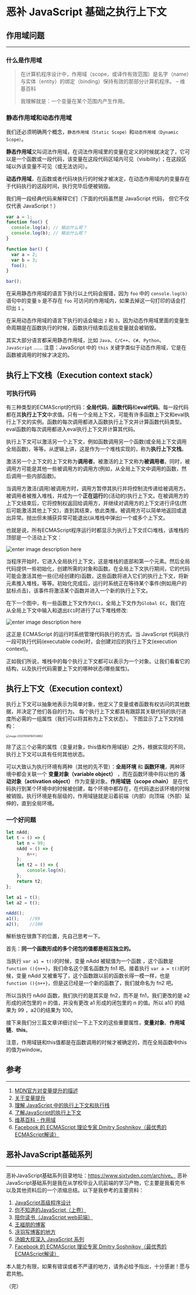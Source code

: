 # 恶补 JavaScript 基础之执行上下文

## 作用域问题

------

### 什么是作用域

> 在计算机程序设计中，作用域（scope，或译作有效范围）是名字（name）与实体（entity）的绑定（binding）保持有效的那部分计算机程序。 – 维基百科
>
> 我理解就是：一个变量在某个范围内产生作用。

### 静态作用域和动态作用域

我们还必须明确两个概念，`静态作用域（Static Scope）`和`动态作用域（Dynamic Scope）`。

**静态作用域**又叫词法作用域，在词法作用域里的变量在定义的时候就决定了，它可以是一个函数或一段代码，该变量在这段代码区域内可见（visibility）；在这段区域以外该变量不可见（或无法访问）。

**动态作用域**，在函数或者代码块执行的时候才被决定，在动态作用域内的变量存在于代码执行的这段时间，执行完毕后便被销毁。

我们用一段经典代码来解释它们（下面的代码虽然是 JavaScript 代码， 但它不仅仅代表 JavaScript！）

```javascript
var a = 1;
function foo() {
  console.log(a); // 输出什么呢？
  console.log(b); // 输出什么呢？
}

function bar() {
  var a = 2;
  var b = 3;
  foo();
}

bar();
```

在采用静态作用域的语言下执行以上代码会报错，因为 `foo` 中的 `console.log(b)` 语句中的变量 `b` 是不存在 `foo` 可访问的作用域内，如果去掉这一句打印的话会打印出 `1` 。

在采用动态作用域的语言下执行的话会输出 `2` 和 `3`。因为动态作用域里面的变量生命周期是在函数执行的时候，函数执行结束后这些变量就会被销毁。

其实大部分语言都采用静态作用域，比如 `Java`、`C/C++`、`C#`、`Python`、`JavaScript` …… 注意：JavaScript 中的 `this` 关键字类似于动态作用域，它是在函数被调用的时候才决定的。

## 执行上下文栈（Execution context stack）

### 可执行代码

有三种类型的ECMAScript的代码：**全局代码**，**函数代码**和**eval代码**。每一段代码都在其**执行上下文**中求值。只有一个全局上下文，可能有许多函数上下文和eval执行上下文的实例。函数的每次调用都进入函数执行上下文并计算函数代码类型。eval函数的每次调用都进入eval执行上下文并计算其代码。

执行上下文可以激活另一个上下文，例如函数调用另一个函数(或全局上下文调用全局函数)，等等。从逻辑上讲，这是作为一个堆栈实现的，称为**执行上下文栈**。

激活另一个上下文的上下文称为**调用者**。被激活的上下文称为**被调用者**。同时，被调用方可能是其他一些被调用方的调用方(例如，从全局上下文中调用的函数，然后调用一些内部函数)。

当调用方激活(调用)被调用方时，调用方暂停其执行并将控制流传递给被调用方。被调用者被推入堆栈，并成为一个**正在运行**的(活动的)执行上下文。在被调用方的上下文结束后，它将控制权返回给调用方，并继续对调用方的上下文进行评估(然后可能激活其他上下文)，直到其结束，依此类推。被调用方可以简单地返回或退出异常。抛出但未捕获异常可能退出(从堆栈中弹出)一个或多个上下文。

也就是说，所有ECMAScript程序运行时都显示为执行上下文(EC)堆栈，该堆栈的顶部是一个活动上下文：

![enter image description here](https://lib.sixtyden.com/%E6%89%A7%E8%A1%8C%E4%B8%8A%E4%B8%8B%E6%96%87%E6%A0%88.png)

当程序开始时，它进入全局执行上下文，这是堆栈的底部和第一个元素。然后全局代码提供一些初始化，创建所需的对象和函数。在全局上下文执行期间，它的代码可能会激活其他一些(已经创建的)函数，这些函数将进入它们的执行上下文，将新元素推入堆栈，等等。初始化完成后，运行时系统正在等待某个事件(例如用户的鼠标点击)，该事件将激活某个函数并进入一个新的执行上下文。

在下一个图中，有一些函数上下文作为`EC1`，全局上下文作为`Global EC`，我们在从全局上下文中输入和退出`EC1`时进行了以下堆栈修改:

![enter image description here](https://lib.sixtyden.com/%E6%89%A7%E8%A1%8C%E4%B8%8A%E4%B8%8B%E6%96%87%E6%A0%88%E7%9A%84%E5%8F%98%E5%8C%96%E8%BF%87%E7%A8%8B.png)

这正是 ECMAScript 的运行时系统管理代码执行的方式。当 JavaScript 代码执行一段可执行代码(executable code)时，会创建对应的执行上下文(execution context)。

正如我们所说，堆栈中的每个执行上下文都可以表示为一个对象。让我们看看它的结构，以及执行代码需要上下文的哪种状态(哪些属性)。

## 执行上下文（Execution context）

执行上下文可以抽象地表示为简单对象，他定义了变量或者函数有权访问的其他数据，并决定了他们各自的行为。 每个执行上下文都具有跟踪其关联代码的执行进度所必需的一组属性（我们可以将其称为上下文状态）。 下图显示了上下文的结构：

<img src="https://lib.sixtyden.com/typora-image-20201006194134862.png" alt="image-20201006194134862" style="zoom:50%;" />

除了这三个必需的属性（变量对象，this值和作用域链）之外，根据实现的不同，执行上下文可以具有任何其他状态。

可以大致认为执行环境有两种（其他的先不管）：**全局环境** 和 **函数环境**，两种环境中都会关联一个 **变量对象（variable object）** ，而在函数环境中将以他的 **活动对象（activation object）** 作为变量对象。**作用域链（scope chain）** 是在代码执行到某个环境中的时候被创建，每个环境中都存在，在代码退出该环境的时候被销毁。执行环境是有层级的，作用域链就是沿着前端（内部）向顶端（外部）延伸的，直到全局环境。

### 一个好问题

```javascript
let nAdd;
let t = () => {
    let n = 99;
    nAdd = () => {
        n++;
    };
    let t2 = () => {
        console.log(n);
    };
    return t2;
};

let a1 = t();
let a2 = t();

nAdd();
a1();    //99
a2();    //100
```

解析放在很靠下的位置，先自己思考一下。

























首先：**同一个函数形成的多个闭包的值都是相互独立的。**

当执行 `var a1 = t()`的时候，变量 nAdd 被赋值为一个函数 ，这个函数是`function (){n++}`，我们命名这个匿名函数为 fn1 吧。接着执行 `var a = t()`的时候，变量 nAdd 又被重写了，这个函数跟以前的函数长得一模一样，也是`function (){n++}`，但是这已经是一个新的函数了，我们就命名为 fn2 吧。

所以当执行 nAdd 函数，我们执行的是其实是 fn2，而不是 fn1，我们更改的是 a2 形成的闭包里的 n 的值，并没有更改 a1 形成的闭包里的 n 的值。所以 a1() 的结果为 99 ，a2()的结果为 100。

接下来我们分三篇文章详细讨论一下上下文的这些重要属性，**变量对象**、**作用域链**、**this**。

注意，作用域链和this值都是在函数调用的时候才被确定的，而在全局函数中this的值为window。

## 参考

------

1. [MDN官方对变量提升的描述](https://developer.mozilla.org/en-US/docs/Web/JavaScript/Guide/Grammar_and_Types#Variable_hoisting)
2. [关于变量提升](https://stackoverflow.com/questions/31219420/are-variables-declared-with-let-or-const-not-hoisted-in-es6#)
3. [理解 JavaScript 中的执行上下文和执行栈](https://juejin.im/post/5ba32171f265da0ab719a6d7)
4. [了解JavaScript的执行上下文](https://yanhaijing.com/javascript/2014/04/29/what-is-the-execution-context-in-javascript/)
5. [维基百科 - 作用域](https://zh.wikipedia.org/wiki/作用域)
6. [Facebook 的 ECMAScript 理论专家 Dmitry Soshnikov（最优秀的ECMAScript解读）](http://dmitrysoshnikov.com/ecmascript/javascript-the-core/#execution-context-stack)

## 恶补JavaScript基础系列

------

恶补JavaScript基础系列目录地址：https://www.sixtyden.com/archive。
恶补JavaScript基础系列是我在从学校毕业入坑前端的学习产物，它主要是我看完书以及其他资料后的一个浓缩总结。以下是我参考的主要资料：

1. [JavaScript高级程序设计](https://book.douban.com/subject/10546125/)
2. [你不知道的JavaScript（上卷）](https://book.douban.com/subject/26351021/)
3. [陪你读书（JavaScript web前端）](https://www.ximalaya.com/jiaoyu/3740790/)
4. [王福朋的博客](https://www.cnblogs.com/wangfupeng1988/tag/javascript/)
5. [冴羽写博客的地方](https://github.com/mqyqingfeng/Blog)
6. [汤姆大叔深入 JavaScript 系列](https://www.cnblogs.com/TomXu/archive/2011/12/15/2288411.html)
7. [Facebook 的 ECMAScript 理论专家 Dmitry Soshnikov（最优秀的ECMAScript解读）](http://dmitrysoshnikov.com/ecmascript/javascript-the-core/)

本人能力有限，如果有错误或者不严谨的地方，请务必给予指出，十分感谢！愿与君共勉。

（完）

